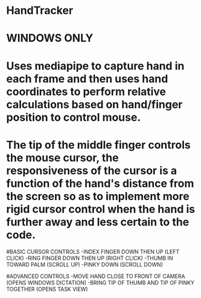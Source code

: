 # HandTracker
# WINDOWS ONLY

# Uses mediapipe to capture hand in each frame and then uses hand coordinates to perform relative calculations based on hand/finger position to control mouse.

# The tip of the middle finger controls the mouse cursor, the responsiveness of the cursor is a function of the hand's distance from the screen so as to implement more rigid cursor control when the hand is further away and less certain to the code.



#BASIC CURSOR CONTROLS
-INDEX FINGER DOWN THEN UP (LEFT CLICK)
-RING FINGER DOWN THEN UP (RIGHT CLICK)
-THUMB IN TOWARD PALM (SCROLL UP)
-PINKY DOWN (SCROLL DOWN)

#ADVANCED CONTROLS
-MOVE HAND CLOSE TO FRONT OF CAMERA (OPENS WINDOWS DICTATION)
-BRING TIP OF THUMB AND TIP OF PINKY TOGETHER (OPENS TASK VIEW)
